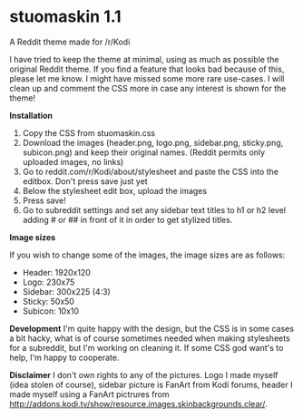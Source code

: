 # stuomaskin 1.1
A Reddit theme made for /r/Kodi

I have tried to keep the theme at minimal, using as much as possible the original Reddit theme. If you find a feature that looks bad because of this, please let me know. I might have missed some more rare use-cases. I will clean up and comment the CSS more in case any interest is shown for the theme!

<b>Installation</b>

1. Copy the CSS from stuomaskin.css
2. Download the images (header.png, logo.png, sidebar.png, sticky.png, subicon.png) and keep their original names. (Reddit permits only uploaded images, no links)
3. Go to reddit.com/r/Kodi/about/stylesheet and paste the CSS into the editbox. Don't press save just yet
4. Below the stylesheet edit box, upload the images
5. Press save!
6. Go to subreddit settings and set any sidebar text titles to h1 or h2 level adding # or ## in front of it in order to get stylized titles.

<b>Image sizes</b>

If you wish to change some of the images, the image sizes are as follows:

- Header: 1920x120
- Logo: 230x75
- Sidebar: 300x225 (4:3)
- Sticky: 50x50
- Subicon: 10x10


<b>Development</b>
I'm quite happy with the design, but the CSS is in some cases a bit hacky, what is of course sometimes needed when making stylesheets for a subreddit, but I'm working on cleaning it. If some CSS god want's to help, I'm happy to cooperate.



<b>Disclaimer</b>
I don't own rights to any of the pictures. Logo I made myself (idea stolen of course), sidebar picture is FanArt from Kodi forums, header I made myself using a FanArt pictrures from http://addons.kodi.tv/show/resource.images.skinbackgrounds.clear/.

